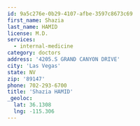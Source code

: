 ```yaml
---
id: 9a5c276e-0b29-4107-afbe-3597c8673c69
first_name: Shazia
last_name: HAMID
license: M.D.
services:
  - internal-medicine
category: doctors
address: '4205.S GRAND CANYON DRIVE'
city: 'Las Vegas'
state: NV
zip: '89147'
phone: 702-293-6700
title: 'Shazia HAMID'
_geoloc:
  lat: 36.1308
  lng: -115.306
---
```

